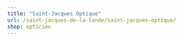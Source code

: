 ```yaml
---
title: "Saint-Jacques Optique"
url: /saint-jacques-de-la-lande/saint-jacques-optique/
shop: opticien
---
```


